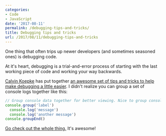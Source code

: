 ```yaml
---
categories:
- Code
- JavaScript
date: '2017-08-11'
permalink: /debugging-tips-and-tricks/
title: Debugging tips and tricks
url: /2017/08/11/debugging-tips-and-tricks
---
```


One thing that often trips up newer developers (and sometimes seasoned ones) is debugging code.

At it's heart, debugging is a trial-and-error process of starting with the last working piece of code and working your way backwards.

[Calvin Koepke](https://calvinkoepke.com/) has put together [an awesome set of tips and tricks to help make debugging a little easier](https://gist.github.com/cjkoepke/aadf9262b861f56cb26c67fa7bf36ab5). I didn't realize you can group a set of console logs together like this:

```javascript
// Group console data together for better viewing. Nice to group console logs together.
console.group('label')
  console.log('message')
  console.log('another message')
console.groupEnd()
```

[Go check out the whole thing.](https://gist.github.com/cjkoepke/aadf9262b861f56cb26c67fa7bf36ab5) It's awesome!